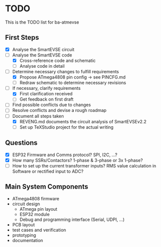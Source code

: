 # TODO

This is the TODO list for ba-atmevse

## First Steps

- [x] Analyse the SmartEVSE circuit
- [ ] Analyse the SmartEVSE code
    - [x] Cross-reference code and schematic
    - [ ] Analyse code in detail
- [ ] Determine necessary changes to fulfill requirements
    - [x] Propose ATmega4808 pin config -> see PINCFG.md
    - [ ] Redraw schematic to determine necessary revisions
- [ ] If necessary, clarify requirements
    - [x] First clarification received
    - [ ] Get feedback on first draft
- [ ] Find possible conflicts due to changes
- [ ] Resolve conflicts and devise a rough roadmap
- [ ] Document all steps taken
    - [x] REVENG.md documents the circuit analysis of SmartEVSEv2.2
    - [ ] Set up TeXStudio project for the actual writing

## Questions

- [x] ESP32 Firmware and Comms protocol? SPI, I2C, ...?
- [x] How many SSRs/Contactors? 1-phase & 3-phase or 3x 1-phase?
- [ ] How to set up the current transformer inputs? RMS value calculation in Software or rectified input to ADC?

## Main System Components

- ATmega4808 firmware
- circuit design
    - ATmega pin layout
    - ESP32 module
    - Debug and programming interface (Serial, UDPI, ...)
- PCB layout
- test cases and verification
- prototyping
- documentation

